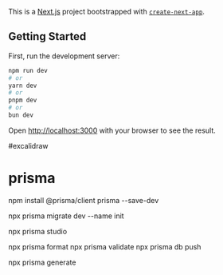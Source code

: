 This is a [Next.js](https://nextjs.org) project bootstrapped with [`create-next-app`](https://nextjs.org/docs/app/api-reference/cli/create-next-app).

## Getting Started

First, run the development server:

```bash
npm run dev
# or
yarn dev
# or
pnpm dev
# or
bun dev
```

Open [http://localhost:3000](http://localhost:3000) with your browser to see the result.


#excalidraw


# prisma
npm install @prisma/client prisma --save-dev

npx prisma migrate dev --name init

npx prisma studio

npx prisma format
npx prisma validate
npx prisma db push

npx prisma generate



